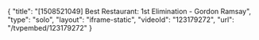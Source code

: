 {
    "title": "[1508521049] Best Restaurant: 1st Elimination - Gordon Ramsay",
    "type": "solo",
    "layout": "iframe-static",
    "videoId": "123179272",
    "url": "\/tvpembed\/123179272"
}
